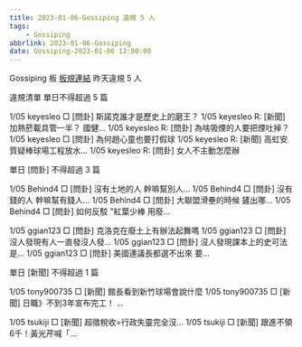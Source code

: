 ```yaml
---
title: 2023-01-06-Gossiping 違規 5 人
tags:
    - Gossiping
abbrlink: 2023-01-06-Gossiping
date: Gossiping-2023-01-06 12:00:00
---
```

Gossiping 板 [板規連結](https://www.ptt.cc/bbs/Gossiping/M.1637425085.A.07D.html)
昨天違規 5 人
<!-- more -->

違規清單
單日不得超過 5 篇

1/05 keyesleo □ [問卦] 斯諾克誰才是歷史上的磨王？
1/05 keyesleo R: [新聞] 加熱菸載具管一半？ 國健…
1/05 keyesleo R: [問卦] 為啥吸煙的人要把煙吐掉？
1/05 keyesleo □ [問卦] 為何趙心童也要打假球
1/05 keyesleo R: [新聞] 高虹安質疑棒球場工程放水…
1/05 keyesleo R: [問卦] 女人不主動怎麼辦

單日 [問卦] 不得超過 3 篇

1/05 Behind4 □ [問卦] 沒有土地的人 幹嘛幫別人…
1/05 Behind4 □ [問卦] 沒有錢的人 幹嘛幫有錢人…
1/05 Behind4 □ [問卦] 大聯盟滑壘的時候 鏟出哪…
1/05 Behind4 □ [問卦] 如何反駁 "紅葉少棒 用廢…

1/05 ggian123 □ [問卦] 克洛克在廢土上有辦法起舞嗎
1/05 ggian123 □ [問卦] 沒人發現有人一直發沒人發…
1/05 ggian123 □ [問卦] 沒人發現課本上的史可法是…
1/05 ggian123 □ [問卦] 美國連議長都選不出來 要…

單日 [新聞] 不得超過 1 篇

1/05 tony900735 □ [新聞] 館長看到新竹球場會說什麼
1/05 tony900735 □ [新聞] 日職》不到3年宣布完工！ …

1/05 tsukiji □ [新聞] 超徵稅收=行政失靈完全沒…
1/05 tsukiji □ [新聞] 跟進不領6千！黃光芹喊「…